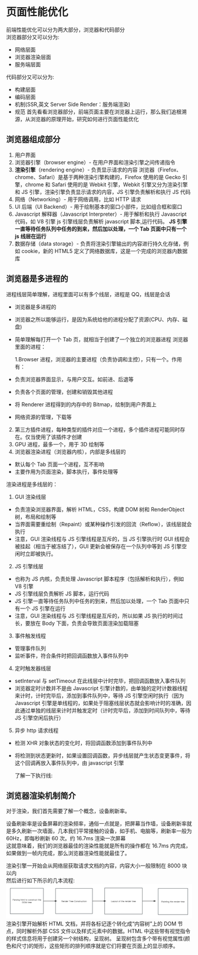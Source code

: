 # 页面性能优化

前端性能优化可以分为两大部分，浏览器和代码部分<br/>
浏览器部分又可以分为:

- 网络层面
- 浏览器渲染层面
- 服务端层面

代码部分又可以分为:

- 构建层面
- 编码层面
- 机制(SSR,英文 Server Side Render：服务端渲染)
- 规范
  首先看看浏览器部分，前端页面主要在浏览器上运行，那么我们追根溯源，从浏览器的原理开始，研究如何进行页面性能优化

## 浏览器组成部分

1. 用户界面
2. 浏览器引擎（browser engine）- 在用户界面和渲染引擎之间传递指令
3. **渲染引擎**（rendering engine）- 负责显示请求的内容
   浏览器（Firefox、chrome、Safari）是基于两种渲染引擎构建的，Firefox 使用的是 Gecko 引擎，chrome 和 Safari 使用的是 Webkit 引擎，Webkit 引擎又分为渲染引擎和 JS 引擎，渲染引擎负责显示请求的内容，JS 引擎负责解析和执行 JS 代码
4. 网络（Networking）- 用于网络调用，比如 HTTP 请求
5. UI 后端（UI Backend）- 用于绘制基本的窗口小部件，比如组合框和窗口
6. Javascript 解释器（Javascript Interpreter）- 用于解析和执行 Javascript 代码，如 V8 引擎
   js 引擎线层负责解析 javascript 脚本,运行代码。
   **JS 引擎一直等待任务队列中任务的到来，然后加以处理，一个 Tab 页面中只有一个 js 线层在运行**
7. 数据存储（data storage）- 负责将渲染引擎输出的内容进行持久化存储，例如 cookie，新的 HTML5 定义了网络数据库，这是一个完成的浏览器内数据库

## 浏览器是多进程的

进程线层简单理解，进程里面可以有多个线层，进程是 QQ，线层是会话

- 浏览器是多进程的
- 浏览器之所以能够运行，是因为系统给他的进程分配了资源(CPU、内存、磁盘)
- 简单理解每打开一个 Tab 页，就相当于创建了一个独立的浏览器进程
  浏览器里面的进程：

  1.Browser 进程，浏览器的主要进程（负责协调和主控），只有一个。作用有：

- 负责浏览器界面显示，与用户交互。如前进、后退等
- 负责各个页面的管理，创建和销毁其他进程
- 将 Renderer 进程得到的内存中的 Bitmap，绘制到用户界面上
- 网络资源的管理，下载等

2. 第三方插件进程，每种类型的插件对应一个进程，多个插件进程可能同时存在。仅当使用了该插件才创建
3. GPU 进程，最多一个，用于 3D 绘制等
4. 浏览器渲染进程（浏览器内核），内部是多线层的

- 默认每个 Tab 页面一个进程，互不影响
- 主要作用为页面渲染，脚本执行，事件处理等

渲染进程是多线层的：

1. GUI 渲染线层

- 负责渲染浏览器界面，解析 HTML，CSS，构建 DOM 树和 RenderObject 树，布局和绘制等
- 当界面需要重绘制（Repaint）或某种操作引发的回流（Reflow），该线层就会执行
- 注意，GUI 渲染线程与 JS 引擎线程是互斥的，当 JS 引擎执行时 GUI 线程会被挂起（相当于被冻结了），GUI 更新会被保存在一个队列中等到 JS 引擎空闲时立即被执行。

2. JS 引擎线层

- 也称为 JS 内核，负责处理 Javascript 脚本程序（包括解析和执行），例如 V8 引擎
- JS 引擎线层负责解析 JS 脚本，运行代码
- JS 引擎一直等待任务队列中任务的到来，然后加以处理，一个 Tab 页面中只有一个 JS 引擎在运行
- 注意，GUI 渲染线程与 JS 引擎线程是互斥的，所以如果 JS 执行的时间过长，要放在 Body 下面，负责会导致页面渲染加载阻塞

3. 事件触发线程

- 管理事件队列
- 监听事件，符合条件时把回调函数放入事件队列中

4. 定时触发器线层

- setInterval 与 setTimeout 在此线层中计时完毕，把回调函数放入事件队列
- 浏览器定时计数并不是由 Javascript 引擎计数的，由单独的定时计数器线程来计时，计时完毕后，添加到事件队列中，等待 JS 引擎空闲时执行（因为 Javascript 引擎是单线程的，如果处于阻塞线层状态就会影响计时的准确，因此通过单独的线层来计时并触发定时（计时完毕后，添加到时间队列中，等待 JS 引擎空闲后执行）

5. 异步 http 请求线程

- 检测 XHR 对象状态的变化时，将回调函数添加到事件队列中
- 将检测到状态更新时，如果设置回调函数，异步线层就产生状态变更事件，将这个回调再放入事件队列中，由 javascript 引擎

  了解一下执行线:

## 浏览器渲染机制简介

对于渲染，我们首先需要了解一个概念，设备刷新率。

设备刷新率是设备屏幕的渲染频率，通俗一点就是，把屏幕当作墙，设备刷新率就是多久刷新一次墙面，几本我们平常接触的设备，如手机、电脑等，刷新率一般为 60Hz，即每秒刷新 60 次。约 16.7ms 渲染一次屏幕<br/>
这就意味着，我们的浏览器最佳的渲染性能就是所有的操作都在 16.7ms 内完成，如果做到一帧内完成，那么浏览器渲染性能就最佳了。

渲染引擎一开始会从网络层获取请求文档的内容，内容大小一般限制在 8000 块以内<br/>
然后进行如下所示的几本流程:
![browser](/browser02.png)
渲染引擎开始解析 HTML 文档，并将各标记逐个转化成“内容树”上的 DOM 节点，同时解析外部 CSS 文件以及样式元素中的数据。HTML 中这些带有视觉指令的样式信息将用于创建另一个树结构，呈现树。
呈现树包含多个带有视觉属性(颜色和尺寸)的矩形，这些矩形的排列顺序就是它们将要在页面上的显示顺序。
